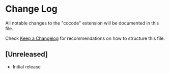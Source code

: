 # Change Log

All notable changes to the "cocode" extension will be documented in this file.

Check [Keep a Changelog](http://keepachangelog.com/) for recommendations on how to structure this file.

## [Unreleased]

- Initial release